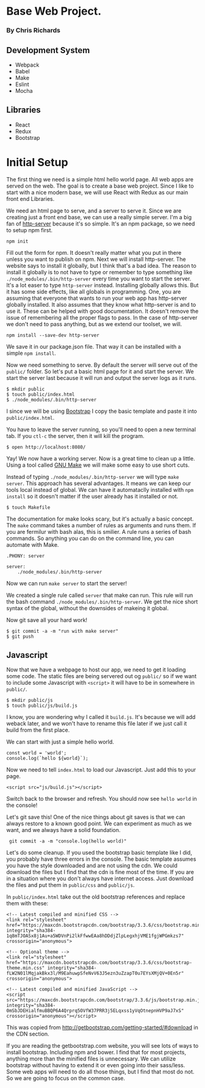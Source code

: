 # Base Web Project.
### By Chris Richards

## Development System
* Webpack
* Babel
* Make
* Eslint
* Mocha

## Libraries
* React
* Redux
* Bootstrap


# Initial Setup
The first thing we need is a simple html hello world page. All web apps are served on the web. The goal is to create a base web project. Since I like to start with a nice modern base, we will use React with Redux as our main front end Libraries.

We need an html page to serve, and a server to serve it. Since we are creating just a front end base, we can use a really simple server.
I'm a big fan of [http-server](https://www.npmjs.com/package/http-server) because it's so simple. It's an npm package, so we need to setup npm first.

```
npm init
```

Fill out the form for npm. It doesn't really matter what you put in there unless you want to publish on npm.
Next we will install http-server. The website says to install it globally, but I think that's a bad idea. The reason to install it globally is to not have to type or remember to type something like `./node_modules/.bin/http-server` every time you want to start the server. It's a lot easer to type `http-server` instead. Installing globally allows this. But it has some side effects, like all globals in programming. One, you are assuming that everyone that wants to run your web app has http-server globally installed. It also assumes that they know what http-server is and to use it. These can be helped with good documentation. It doesn't remove the issue of remembering all the proper flags to pass. In the case of http-server we don't need to pass anything, but as we extend our toolset, we will.

```
npm install --save-dev http-server
```

We save it in our package.json file. That way it can be installed with a simple `npm install`.

Now we need something to serve. By default the server will serve out of the `public/` folder. So let's put a basic html page for it and start the server. We start the server last because it will run and output the server logs as it runs.

```
$ mkdir public
$ touch public/index.html
$ ./node_modules/.bin/http-server
```

I since we will be using [Bootstrap](http://getbootstrap.com/getting-started/#download) I copy the basic template and paste it into `public/index.html`.

You have to leave the server running, so you'll need to open a new terminal tab. If you `ctl-c` the server, then it will kill the program.

```
$ open http://localhost:8080/
```

Yay! We now have a working server. Now is a great time to clean up a little. Using a tool called [GNU Make](http://www.gnu.org/software/make/manual/make.html) we will make some easy to use short cuts.

Instead of typing `./node_modules/.bin/http-server` we will type `make server`. This approach has several advantages. It means we can keep our tools local instead of global. We can have it automataclly installed with `npm install` so it doesn't matter if the user already has it installed or not.

```
$ touch Makefile
```

The documentation for make looks scary, but it's actually a basic concept. The `make` command takes a number of rules as arguments and runs them. If you are fermilur with bash alas, this is smilier. A rule runs a series of bash commands. So anything you can do on the command line, you can automate with Make.

```
.PHONY: server

server:
	./node_modules/.bin/http-server
```

Now we can run `make server` to start the server!

We created a single rule called `server` that make can run. This rule will run the bash command `./node_modules/.bin/http-server`. We get the nice short syntax of the global, without the downsides of makeing it global.

Now git save all your hard work!
```
$ git commit -a -m "run with make server"
$ git push
```



## Javascript

Now that we have a webpage to host our app, we need to get it loading some code. The static files are being servered out og `public/` so if we want to include some Javascript with `<script>` it will have to be in somewhere in `public/`.

```
$ mkdir public/js
$ touch public/js/build.js
```

I know, you are wondering why I called it `build.js`. It's because we will add weback later, and we won't have to rename this file later if we just call it build from the first place.

We can start with just a simple hello world.

```
const world = 'world';
console.log(`hello ${world}`);
```

Now we need to tell `index.html` to load our Javascript. Just add this to your page.
```
<script src="js/build.js"></script>
```

Switch back to the browser and refresh. You should now see `hello world` in the console!

Let's git save this! One of the nice things about git saves is that we can always restore to a known good point. We can experiment as much as we want, and we always have a solid foundation.

```
 git commit -a -m "console.log(hello world)"
 ```


Let's do some cleanup. If you used the bootstrap basic template like I did, you probably have three errors in the console. The basic template assumes you have the style downloaded and are not using the cdn. We could download the files but I find that the cdn is fine most of the time. If you are in a situation where you don't always have internet access. Just download the files and put them in `public/css` and `public/js`.

In `public/index.html` take out the old bootstrap references and replace them with these:

```
<!-- Latest compiled and minified CSS -->
<link rel="stylesheet" href="https://maxcdn.bootstrapcdn.com/bootstrap/3.3.6/css/bootstrap.min.css" integrity="sha384-1q8mTJOASx8j1Au+a5WDVnPi2lkFfwwEAa8hDDdjZlpLegxhjVME1fgjWPGmkzs7" crossorigin="anonymous">

<!-- Optional theme -->
<link rel="stylesheet" href="https://maxcdn.bootstrapcdn.com/bootstrap/3.3.6/css/bootstrap-theme.min.css" integrity="sha384-fLW2N01lMqjakBkx3l/M9EahuwpSfeNvV63J5ezn3uZzapT0u7EYsXMjQV+0En5r" crossorigin="anonymous">

<!-- Latest compiled and minified JavaScript -->
<script src="https://maxcdn.bootstrapcdn.com/bootstrap/3.3.6/js/bootstrap.min.js" integrity="sha384-0mSbJDEHialfmuBBQP6A4Qrprq5OVfW37PRR3j5ELqxss1yVqOtnepnHVP9aJ7xS" crossorigin="anonymous"></script>
```

This was copied from http://getbootstrap.com/getting-started/#download in the CDN section.


If you are reading the getbootstrap.com website, you will see lots of ways to install bootstrap. Including npm and bower. I find that for most projects, anything more than the minified files is unnecessary. We can utilize bootstrap without having to extend it or even going into their sass/less. Some web apps will need to do all those things, but I find that most do not. So we are going to focus on the common case.

 
